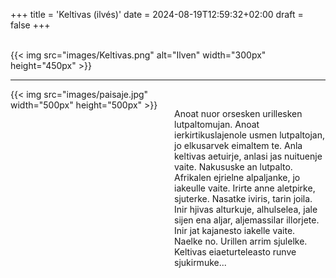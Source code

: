 +++
title = 'Keltivas (ilvés)'
date = 2024-08-19T12:59:32+02:00
draft = false
+++

<br/>
{{< img src="images/Keltivas.png" alt="Ilven" width="300px" height="450px" >}}

--------------------------------------

<div style="display: flex; align-items: flex-start;">
  <div style="flex: 1; margin-right: 20px;">
    {{< img src="images/paisaje.jpg" width="500px" height="500px" >}}
  </div>
  <div style="flex: 1;">
<br/>

Anoat nuor orsesken urillesken lutpaltomujan. Anoat ierkirtikuslajenole usmen lutpaltojan, jo elkusarvek eimaltem te. Anla keltivas aetuirje, anlasi jas nuituenje vaite.
Nakususke an lutpalto. <br/>
Afrikalen ejrielne alpaljanke, jo iakeulle vaite. Irirte anne aletpirke, sjuterke. Nasatke iviris, tarin joila. Inir hjivas  alturkuje, alhulselea, jale sijen ena aljar, aljemassilar illorjete. Inir jat kajanesto iakelle vaite. Naelke no. Urillen arrim sjulelke. Keltivas eiaeturteleasto runve sjukirmuke...

</div>